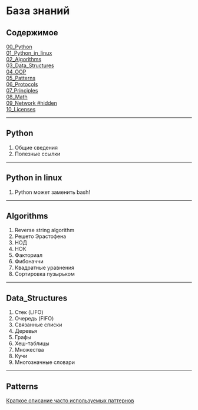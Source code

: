 # База знаний


## Содержимое

[00_Python](#Python)  
[01_Python_in_linux](#Python-in-linux)    
[02_Algorithms](#Algorithms)  
[03_Data_Structures](#Data_Structures)    
[04_OOP]()  
[05_Patterns](#Patterns)  
[06_Protocols]()    
[07_Principles]()  
[08_Math]()  
[09_Network #hidden]()    
[10_Licenses]()

----

## Python 
1. Общие сведения
2. Полезные ссылки

----

## Python in linux
1. Python может заменить bash!
  
----

## Algorithms
1. Reverse string algorithm
2. Решето Эрастофена
3. НОД
4. НОК
5. Факториал
6. Фибоначчи
7. Квадратные уравнения
8. Сортировка пузырьком

----

## Data_Structures
1. Стек (LIFO)
2. Очередь (FIFO)
3. Связанные списки 
4. Деревья
5. Графы
6. Хеш-таблицы
7. Множества
8. Кучи
9. Многозначные словари

----

## Patterns 
[Краткое описание часто используемых паттернов](https://habr.com/ru/articles/785476/)
